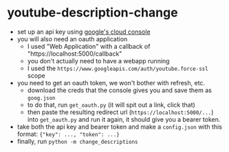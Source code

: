 youtube-description-change
==========================

- set up an api key using [google's cloud console]
- you will also need an oauth application
    - I used "Web Application" with a callback of
      "https://localhost:5000/callback"
    - you don't actually need to have a webapp running
    - I used the `https://www.googleapis.com/auth/youtube.force-ssl` scope
- you need to get an oauth token, we won't bother with refresh, etc.
    - download the creds that the console gives you and save them as `goog.json`
    - to do that, run `get_oauth.py` (it will spit out a link, click that)
    - then paste the resulting redirect url (`https://localhost:5000/...`) into
      `get_oauth.py` and run it again, it should give you a bearer token.
- take both the api key and bearer token and make a `config.json` with this
  format: `{"key": ..., "token": ...}`
- finally, run `python -m change_descriptions`

[google's cloud console]: https://console.cloud.google.com/
